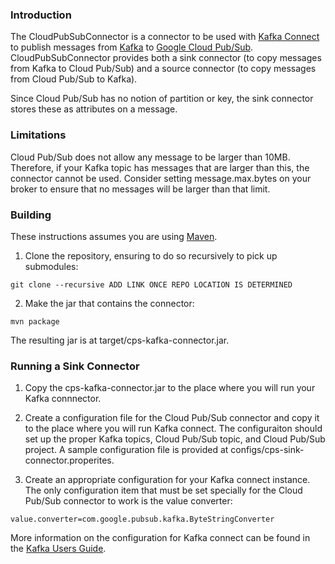 ### Introduction

The CloudPubSubConnector is a connector to be used with
[Kafka Connect](http://kafka.apache.org/documentation.html#connect) to publish
messages from [Kafka](http://kafka.apache.org) to
[Google Cloud Pub/Sub](https://cloud.google.com/pubsub/). CloudPubSubConnector
provides both a sink connector (to copy messages from Kafka to Cloud Pub/Sub)
and a source connector (to copy messages from Cloud Pub/Sub to Kafka).

Since Cloud Pub/Sub has no notion of partition or key, the sink connector stores
these as attributes on a message.

### Limitations

Cloud Pub/Sub does not allow any message to be larger than 10MB. Therefore, if
your Kafka topic has messages that are larger than this, the connector cannot
be used. Consider setting message.max.bytes on your broker to ensure that no
messages will be larger than that limit.

### Building

These instructions assumes you are using [Maven](https://maven.apache.org/).

1. Clone the repository, ensuring to do so recursively to pick up submodules:

 `git clone --recursive ADD LINK ONCE REPO LOCATION IS DETERMINED`

2. Make the jar that contains the connector:

 `mvn package`

The resulting jar is at target/cps-kafka-connector.jar.

### Running a Sink Connector

1. Copy the cps-kafka-connector.jar to the place where you will run your Kafka
connnector.

2. Create a configuration file for the Cloud Pub/Sub connector and copy it to
the place where you will run Kafka connect. The configuraiton should set up the
proper Kafka topics, Cloud Pub/Sub topic, and Cloud Pub/Sub project. A sample
configuration file is provided at configs/cps-sink-connector.properites.

3. Create an appropriate configuration for your Kafka connect instance. The
only configuration item that must be set specially for the Cloud Pub/Sub
connector to work is the value converter:

`value.converter=com.google.pubsub.kafka.ByteStringConverter`

More information on the configuration for Kafka connect can be found in the
[Kafka Users Guide](http://kafka.apache.org/documentation.html#connect_running).
